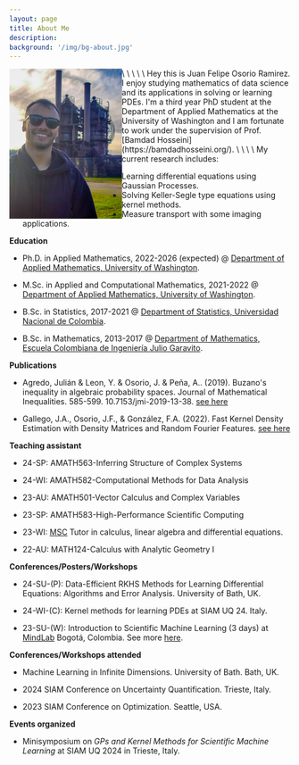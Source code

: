 ```yaml
---
layout: page
title: About Me
description: 
background: '/img/bg-about.jpg'
---
```


<!-- <img style="float: left;" src="/img/about/meabout.jpeg" width="50%" height="15%" class='center'/> -->
<img src="/img/about/meabout.jpeg" style="float: left;" width="40%" height="15%"/>
\
\
\
\
\
Hey this is Juan Felipe Osorio Ramirez. I enjoy studying mathematics of data science and its applications in solving or learning PDEs. I'm a third year PhD student at the Department of Applied Mathematics at the University of Washington and I am fortunate to work under the supervision of Prof. [Bamdad Hosseini](https://bamdadhosseini.org/).
\
\
\
\
My current research includes:

- Learning differential equations using Gaussian Processes.
- Solving Keller-Segle type equations using kernel methods.
- Measure transport with some imaging applications.



**Education**

* Ph.D. in Applied Mathematics, 2022-2026 (expected) @
[Department of Applied Mathematics, University of Washington](https://amath.washington.edu/).

* M.Sc. in Applied and Computational Mathematics, 2021-2022 @
 [Department of Applied Mathematics, University of Washington](https://amath.washington.edu/).

* B.Sc. in Statistics, 2017-2021 @ [Department of Statistics, Universidad Nacional de Colombia](http://ciencias.bogota.unal.edu.co/departamentos/departamento-de-estadistica/el-departamento/).

* B.Sc. in Mathematics, 2013-2017 @ [Department of Mathematics, Escuela Colombiana de Ingeniería Julio Garavito](https://www.escuelaing.edu.co/es/programas/matematicas/).



**Publications**

* Agredo, Julián & Leon, Y. & Osorio, J. & Peña, A.. (2019). Buzano's inequality in algebraic probability spaces. Journal of Mathematical Inequalities. 585-599. 10.7153/jmi-2019-13-38. [see here](http://jmi.ele-math.com/13-38/Buzano-s-inequality-in-algebraic-probability-spaces)

* Gallego, J.A., Osorio, J.F., & González, F.A. (2022). Fast Kernel Density Estimation with Density Matrices and Random Fourier Features. [see here](https://link.springer.com/chapter/10.1007/978-3-031-22419-5_14)

**Teaching assistant**

* 24-SP: AMATH563-Inferring Structure of Complex Systems

* 24-WI: AMATH582-Computational Methods for Data Analysis

* 23-AU: AMATH501-Vector Calculus and Complex Variables

* 23-SP: AMATH583-High-Performance Scientific Computing

* 23-WI: [MSC](https://sites.math.washington.edu/~msc/) Tutor in calculus, linear algebra and differential equations.

* 22-AU: MATH124-Calculus with Analytic Geometry I

**Conferences/Posters/Workshops**

* 24-SU-(P): Data-Efficient RKHS Methods for Learning Differential Equations: Algorithms and Error Analysis. University of Bath, UK.

* 24-WI-(C): Kernel methods for learning PDEs at SIAM UQ 24. Italy.

* 23-SU-(W): Introduction to Scientific Machine Learning (3 days) at [MindLab](https://ingenieria.unal.edu.co/mindlab/) Bogotá, Colombia. See more [here](https://github.com/jfelipeosorio/sciML).

**Conferences/Workshops attended**

* Machine Learning in Infinite Dimensions. University of Bath. Bath, UK.

* 2024 SIAM Conference on Uncertainty Quantification. Trieste, Italy.

* 2023 SIAM Conference on Optimization. Seattle, USA.



**Events organized**

* Minisymposium on *GPs and Kernel Methods for Scientific Machine Learning* at SIAM UQ 2024 in Trieste, Italy.









